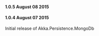 #### 1.0.5 August 08 2015 ####

#### 1.0.4 August 07 2015 ####
Initial release of Akka.Persistence.MongoDb